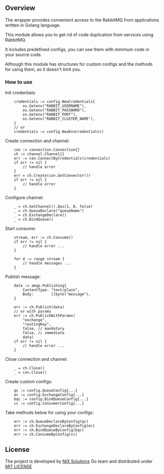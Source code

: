 ## Overview

The wrapper provides convenient access to the RabbitMQ from applications written in Golang language.

This module allows you to get rid of code duplication from services using RabbitMQ.

It includes predefined configs, you can use them with minimum code in your source code.

Although this module has structures for custom configs and the methods for using them, so it doesn't limit you.

### How to use

Init credentials:
```
    credentials := config.NewCredentials{
        os.Getenv("RABBIT_USERNAME"),
        os.Getenv("RABBIT_PASSWORD"),
        os.Getenv("RABBIT_PORT"),
        os.Getenv("RABBIT_CLUSTER_NAME"),
    }
    // or
    credentials := config.NewEnvCredentials()
```

Create connection and channel:

```
    con := connection.Connection{}
    ch := channel.Channel{}
    err := con.ConnectByCredentials(credentials)
    if err != nil {
        // handle error
    }
    err = ch.Create(con.GetConnector())
    if err != nil {
        // handle error
    }
```

Configure channel:

```
    _ = ch.GetChannel().Qos(1, 0, false)
    _ = ch.QueueDeclare("queueName")
    _ = ch.ExchangeDeclare()
    _ = ch.BindQueue()
```

Start consume:

```
    stream, err := ch.Consume()
    if err != nil {
        // handle error ...
    }

    for d := range stream {
        // handle messages ...
    }
```

Publish message:
```
    data := amqp.Publishing{
    	ContentType: "text/plain",
    	Body:        []byte("message"),
    }

    err := ch.Publish(data)
    // or with params
    err := ch.PublishWithParams(
        "exchange", 
        "routingKey", 
        false, // mandatory 
        false, // immediate 
        data)
    if err != nil {
        // handle error ...
    }
```

Close connection and channel:

```
    _ = ch.Close()
    _ = con.Close()
```

Create custom configs:

```
    qc := config.QueueConfig{...}
    ec := config.ExchangeConfig{...}
    bqc := config.BindQueueConfig{...}
    cc := config.ConsumerConfig{...}

```

Take methods below for using your configs:
```
    err := ch.QueueDeclareByConfig(qc)
    err := ch.ExchangeDeclareByConfig(ec)
    err := ch.BindQueueByConfig(bqc)
    err := ch.ConsumeByConfig(cc)
```

## License
The project is developed by [NIX Solutions](http://nixsolutions.com) Go team and distributed under [MIT LICENSE](https://raw.github.com/nixsolutions/go-rabbit-mq/master/LICENSE)
